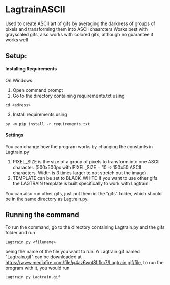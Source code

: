 # LagtrainASCII
Used to create ASCII art of gifs by averaging the darkness of groups of pixels and transforming them into ASCII chaarcters
Works best with grayscaled gifs, also works with colored gifs, although no guarantee it works well

## Setup:

#### Installing Requirements

On Windows:
1. Open command prompt
2. Go to the directory containing requirements.txt using
```
cd <adress>
```
3. Install requirements using
```
py -m pip install -r requirements.txt
```

#### Settings
You can change how the program works by changing the constants in Lagtrain.py
1. PIXEL_SIZE is the size of a group of pixels to transform into one ASCII character. 
   (500x500px with PIXEL_SIZE = 10 => 150x50 ASCII characters. Width is 3 times larger to not stretch out the image).
2. TEMPLATE can be set to BLACK_WHITE if you want to use other gifs. the LAGTRAIN template is built specifically to work with Lagtrain.

You can also run other gifs, just put them in the "gifs" folder, which should be in the same directory as Lagtrain.py.


## Running the command
To run the command, go to the directory containing Lagtrain.py and the gifs folder and run
```
Lagtrain.py <filename>
```
<filename> being the name of the file you want to run. 
A Lagtrain gif named "Lagtrain.gif" can be downloaded at https://www.mediafire.com/file/p4az6wqt8lifkc7/Lagtrain.gif/file, to run the program with it, you would run
```
Lagtrain.py Lagtrain.gif
```
